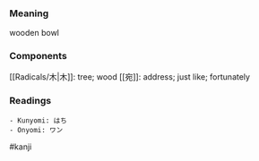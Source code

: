 ### Meaning

wooden bowl

### Components

[[Radicals/木|木]]: tree; wood [[宛]]: address; just like; fortunately

### Readings

```
- Kunyomi: はち
- Onyomi: ワン
```

#kanji